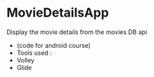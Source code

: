 # MovieDetailsApp
Display the movie details from the movies DB api

* (code for android course)
* Tools used :
* Volley
* Glide
